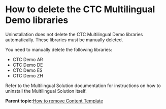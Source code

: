 # How to delete the CTC Multilingual Demo libraries 

Uninstallation does not delete the CTC Multilingual Demo libraries automatically. These libraries must be manually deleted.

You need to manually delete the following libraries:

-   CTC Demo AR
-   CTC Demo DE
-   CTC Demo ES
-   CTC Demo ZH

Refer to the Multilingual Solution documentation for instructions on how to uninstall the Multilingual Solution itself.

**Parent topic:**[How to remove Content Template ](../ctc/ctc_uninst_overview.md)


